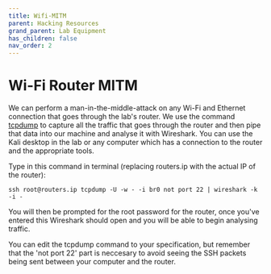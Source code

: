 ```yaml
---
title: Wifi-MITM
parent: Hacking Resources
grand_parent: Lab Equipment
has_children: false
nav_order: 2
---
```


# Wi-Fi Router MITM

We can perform a man-in-the-middle-attack on any Wi-Fi and Ethernet connection that goes through the lab's router. We use the command [tcpdump](https://www.tcpdump.org) to capture all the traffic that goes through the router and then pipe that data into our machine and analyse it with Wireshark. You can use the Kali desktop in the lab or any computer which has a connection to the router and the appropriate tools.

Type in this command in terminal (replacing routers.ip with the actual IP of the router):

`ssh root@routers.ip tcpdump -U -w - -i br0 not port 22 | wireshark -k -i -`

You will then be prompted for the root password for the router, once you've entered this Wireshark should open and you will be able to begin analysing traffic.

You can edit the tcpdump command to your specification, but remember that the 'not port 22' part is neccesary to avoid seeing the SSH packets being sent between your computer and the router.
